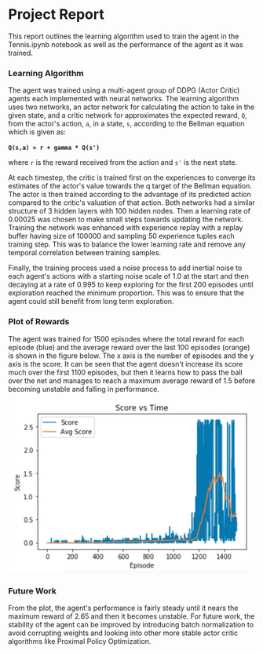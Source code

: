 # Project Report

[image1]: Rewards.png "Rewards plot"

This report outlines the learning algorithm used to train the agent in the Tennis.ipynb notebook as well as the performance of the agent as it was trained.

### Learning Algorithm

The agent was trained using a multi-agent group of DDPG (Actor Critic) agents each implemented with neural networks. The learning algorithm uses two networks, an actor network for calculating the action to take in the given state, and a critic network for approximates the expected reward, `Q`, from the actor's action, `a`, in a state, `s`, according to the Bellman equation which is given as:

**`Q(s,a) = r + gamma * Q(s')`**

where `r` is the reward received from the action and `s'` is the next state.

At each timestep, the critic is trained first on the experiences to converge its estimates of the actor's value towards the q target of the Bellman equation. The actor is then trained according to the advantage of its predicted action compared to the critic's valuation of that action. Both networks had a similar structure of 3 hidden layers with 100 hidden nodes. Then a learning rate of 0.00025 was chosen to make small steps towards updating the network. Training the network was enhanced with experience replay with a replay buffer having size of 100000 and sampling 50 experience tuples each training step. This was to balance the lower learning rate and remove any temporal correlation between training samples.

Finally, the training process used a noise process to add inertial noise to each agent's actions with a starting noise scale of 1.0 at the start and then decaying at a rate of 0.995 to keep exploring for the first 200 episodes until exploration reached the minimum proportion. This was to ensure that the agent could still benefit from long term exploration.

### Plot of Rewards

The agent was trained for 1500 episodes where the total reward for each episode (blue) and the average reward over the last 100 episodes (orange) is shown in the figure below. The x axis is the number of episodes and the y axis is the score. It can be seen that the agent doesn't increase its score much over the first 1100 episodes, but then it learns how to pass the ball over the net and manages to reach a maximum average reward of 1.5 before becoming unstable and falling in performance.

![Rewards plot][image1]

### Future Work

From the plot, the agent's performance is fairly steady until it nears the maximum reward of 2.65 and then it becomes unstable. For future work, the stability of the agent can be improved by introducing batch normalization to avoid corrupting weights and looking into other more stable actor critic algorithms like Proximal Policy Optimization.
